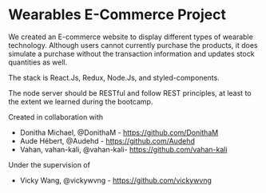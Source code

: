 # Wearables E-Commerce Project

We created an E-commerce website to display different types of wearable technology. Although users cannot currently purchase the products, it does simulate a purchase without the transaction information and updates stock quantities as well.  

The stack is React.Js, Redux, Node.Js, and styled-components.

The node server should be RESTful and follow REST principles, at least to the extent we learned during the bootcamp.

Created in collaboration with
- Donitha Michael, @DonithaM - https://github.com/DonithaM
- Aude Hébert, @Audehd - https://github.com/Audehd
- Vahan, vahan-kali, @vahan-kali- https://github.com/vahan-kali

Under the supervision of
- Vicky Wang, @vickywvng - https://github.com/vickywvng
